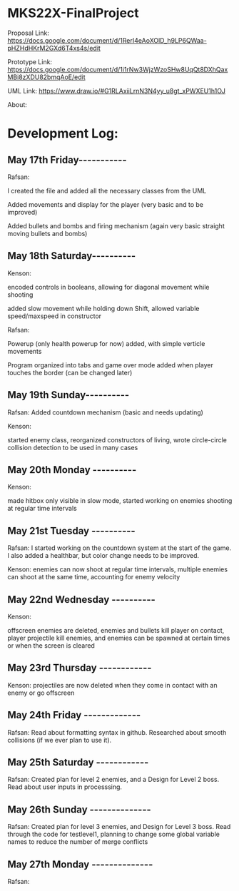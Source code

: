 # MKS22X-FinalProject

Proposal Link: https://docs.google.com/document/d/1RerI4eAoXOlD_h9LP6QWaa-pHZHdHKrM2GXd6T4xs4s/edit

Prototype Link: https://docs.google.com/document/d/1i1rNw3WjzWzoSHw8UqQt8DXhQaxMBi8zXDU82bmqAoE/edit

UML Link: https://www.draw.io/#G1RLAxiiLrnN3N4yy_u8gt_xPWXEU1h1OJ

About:

# Development Log:

## May 17th Friday-----------

Rafsan:

I created the file and added all the necessary classes from the UML

Added movements and display for the player (very basic and to be improved)

Added bullets and bombs and firing mechanism (again very basic straight moving bullets and bombs)

## May 18th Saturday----------

Kenson:

encoded controls in booleans, allowing for diagonal movement while shooting

added slow movement while holding down Shift, allowed variable speed/maxspeed in constructor

Rafsan:

Powerup (only health powerup for now) added, with simple verticle movements

Program organized into tabs and game over mode added when player touches the border (can be changed later)

## May 19th Sunday----------

Rafsan: Added countdown mechanism (basic and needs updating)

Kenson:

started enemy class, reorganized constructors of living, wrote circle-circle collision detection to be used in many cases

## May 20th Monday ----------

Kenson:

made hitbox only visible in slow mode, started working on enemies shooting at regular time intervals

## May 21st Tuesday ----------

Rafsan: I started working on the countdown system at the start of the game. I also added a healthbar, but color change needs to be improved.

Kenson: enemies can now shoot at regular time intervals, multiple enemies can shoot at the same time, accounting for enemy velocity


## May 22nd Wednesday ----------

Kenson:

offscreen enemies are deleted, enemies and bullets kill player on contact, player projectile kill enemies, and enemies can be spawned at certain times or when the screen is cleared

## May 23rd Thursday ------------

Kenson:
projectiles are now deleted when they come in contact with an enemy or go offscreen


## May 24th Friday -------------

Rafsan: Read about formatting syntax in github. Researched about smooth collisions (if we ever plan to use it). 

## May 25th Saturday ------------

Rafsan: Created plan for level 2 enemies, and a Design for Level 2 boss. Read about user inputs in processsing. 

## May 26th Sunday --------------

Rafsan: Created plan for level 3 enemies, and Design for Level 3 boss. Read through the code for testlevel1, planning to change some global variable names to reduce the number of merge conflicts

## May 27th Monday --------------

Rafsan: 
